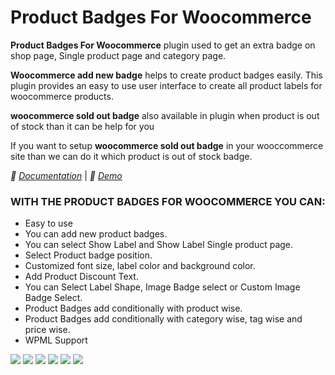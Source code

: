 <h1> Product Badges For Woocommerce </h1>

<strong>Product Badges For Woocommerce</strong> plugin used to get an extra badge on shop page, Single product page and category page.

**Woocommerce add new badge** helps to create product badges easily. This plugin provides an easy to use user interface to create all product labels for woocommerce products.

**woocommerce sold out badge** also available in plugin when product is out of stock than it can be help for you

If you want to setup **woocommerce sold out badge** in your wooccommerce site than we can do it which product is out of stock badge.

*🌟 [Documentation](https://www.plugin999.com/docs/product-badges-for-woocommerce/)* | *🌟 [Demo](https://plugin999.com/demo/shop/)*

<h3> WITH THE PRODUCT BADGES FOR WOOCOMMERCE YOU CAN: </h3>

<ul>
<li>Easy to use</li>
<li>You can add new product badges.</li>
<li>You can select Show Label and Show Label Single product page.</li>
<li>Select Product badge position.</li>
<li>Customized font size, label color and background color.</li>
<li>Add Product Discount Text.</li>
<li>You can Select Label Shape, Image Badge select or Custom Image Badge Select.</li>
<li>Product Badges add conditionally with product wise.</li>
<li>Product Badges add conditionally with category wise, tag wise and price wise.</li>
<li>WPML Support</li>
</ul>


<img src="https://ps.w.org/product-badges-for-woocommerce/assets/screenshot-1.png?rev=2740711"/>
<img src="https://ps.w.org/product-badges-for-woocommerce/assets/screenshot-2.png?rev=2740711"/>
<img src="https://ps.w.org/product-badges-for-woocommerce/assets/screenshot-3.png?rev=2740711"/>
<img src="https://ps.w.org/product-badges-for-woocommerce/assets/screenshot-4.png?rev=2740711"/>
<img src="https://ps.w.org/product-badges-for-woocommerce/assets/screenshot-5.png?rev=2740711"/>
<img src="https://ps.w.org/product-badges-for-woocommerce/assets/screenshot-6.png?rev=2740711"/>